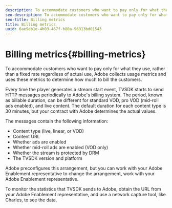 ```yaml
---
description: To accommodate customers who want to pay only for what they use, rather than a fixed rate regardless of actual use, Adobe collects usage metrics and uses these metrics to determine how much to bill the customers.
seo-description: To accommodate customers who want to pay only for what they use, rather than a fixed rate regardless of actual use, Adobe collects usage metrics and uses these metrics to determine how much to bill the customers.
seo-title: Billing metrics
title: Billing metrics
uuid: 6ae9eb1e-4b03-467f-b80a-96313bd01543
---
```


# Billing metrics{#billing-metrics}

To accommodate customers who want to pay only for what they use, rather than a fixed rate regardless of actual use, Adobe collects usage metrics and uses these metrics to determine how much to bill the customers.

Every time the player generates a stream start event, TVSDK starts to send HTTP messages periodically to Adobe's billing system. The period, known as billable duration, can be different for standard VOD, pro VOD (mid-roll ads enabled), and live content. The default duration for each content type is 30 minutes, but your contract with Adobe determines the actual values.

The messages contain the following information:

* Content type (live, linear, or VOD) 
* Content URL 
* Whether ads are enabled 
* Whether mid-roll ads are enabled (VOD only) 
* Whether the stream is protected by DRM 
* The TVSDK version and platform

Adobe preconfigures this arrangement, but you can work with your Adobe Enablement representative to change the arrangement, work with your Adobe Enablement representative.

To monitor the statistics that TVSDK sends to Adobe, obtain the URL from your Adobe Enablement representative, and use a network capture tool, like Charles, to see the data. 
